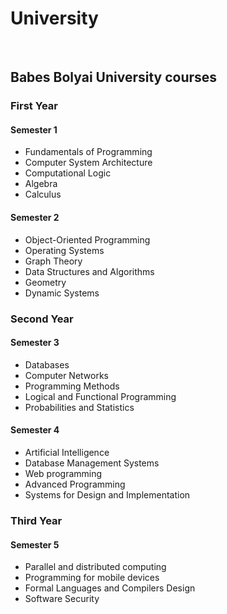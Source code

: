 <h1>University</h1>
<br>
<h2>Babes Bolyai University courses</h2>
<h3>First Year</h3>
<h4>Semester 1</h4>
<ul>
  <li>Fundamentals of Programming</li>
  <li>Computer System Architecture</li>
  <li>Computational Logic</li>
  <li>Algebra</li>
  <li>Calculus</li>
</ul>
<h4>Semester 2</h4>
<ul>
  <li>Object-Oriented Programming</li>
  <li>Operating Systems</li>
  <li>Graph Theory</li>
  <li>Data Structures and Algorithms</li>
  <li>Geometry</li>
  <li>Dynamic Systems</li>
</ul>
<h3>Second Year</h3>
<h4>Semester 3</h4>
<ul>
  <li>Databases</li>
  <li>Computer Networks</li>
  <li>Programming Methods</li>
  <li>Logical and Functional Programming</li>
  <li>Probabilities and Statistics</li>
</ul>
<h4>Semester 4</h4>
<ul>
  <li>Artificial Intelligence</li>
  <li>Database Management Systems</li>
  <li>Web programming</li>
  <li>Advanced Programming</li>
  <li>Systems for Design and Implementation</li>
</ul>
<h3>Third Year</h3>
<h4>Semester 5</h4>
<ul>
  <li>Parallel and distributed computing</li>
  <li>Programming for mobile devices</li>
  <li>Formal Languages and Compilers Design</li>
  <li>Software Security</li>
</ul>
